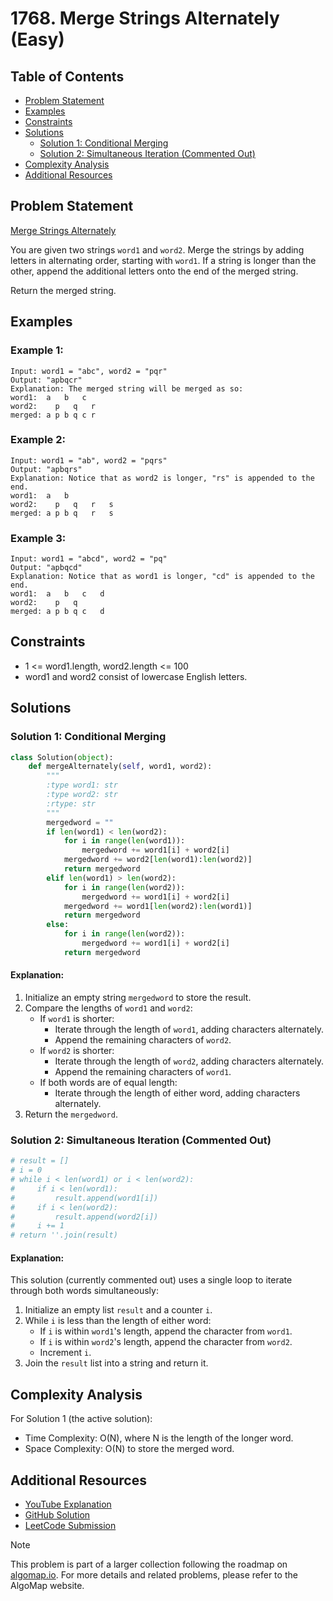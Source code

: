 # 1768. Merge Strings Alternately (Easy)

## Table of Contents

- [Problem Statement](#problem-statement)
- [Examples](#examples)
- [Constraints](#constraints)
- [Solutions](#solutions)
  - [Solution 1: Conditional Merging](#solution-1-conditional-merging)
  - [Solution 2: Simultaneous Iteration (Commented Out)](#solution-2-simultaneous-iteration-commented-out)
- [Complexity Analysis](#complexity-analysis)
- [Additional Resources](#additional-resources)

## Problem Statement

[Merge Strings Alternately](https://leetcode.com/problems/merge-strings-alternately/description/)

You are given two strings `word1` and `word2`. Merge the strings by adding letters in alternating order, starting with `word1`. If a string is longer than the other, append the additional letters onto the end of the merged string.

Return the merged string.

## Examples

### Example 1:

```
Input: word1 = "abc", word2 = "pqr"
Output: "apbqcr"
Explanation: The merged string will be merged as so:
word1:  a   b   c
word2:    p   q   r
merged: a p b q c r
```

### Example 2:

```
Input: word1 = "ab", word2 = "pqrs"
Output: "apbqrs"
Explanation: Notice that as word2 is longer, "rs" is appended to the end.
word1:  a   b 
word2:    p   q   r   s
merged: a p b q   r   s
```

### Example 3:

```
Input: word1 = "abcd", word2 = "pq"
Output: "apbqcd"
Explanation: Notice that as word1 is longer, "cd" is appended to the end.
word1:  a   b   c   d
word2:    p   q 
merged: a p b q c   d
```

## Constraints

- 1 <= word1.length, word2.length <= 100
- word1 and word2 consist of lowercase English letters.

## Solutions

### Solution 1: Conditional Merging

```python
class Solution(object):
    def mergeAlternately(self, word1, word2):
        """
        :type word1: str
        :type word2: str
        :rtype: str
        """
        mergedword = ""
        if len(word1) < len(word2):
            for i in range(len(word1)):
                mergedword += word1[i] + word2[i]
            mergedword += word2[len(word1):len(word2)]
            return mergedword
        elif len(word1) > len(word2):
            for i in range(len(word2)):
                mergedword += word1[i] + word2[i]
            mergedword += word1[len(word2):len(word1)]
            return mergedword
        else:
            for i in range(len(word2)):
                mergedword += word1[i] + word2[i]
            return mergedword
```

#### Explanation:

1. Initialize an empty string `mergedword` to store the result.
2. Compare the lengths of `word1` and `word2`:
   - If `word1` is shorter:
     - Iterate through the length of `word1`, adding characters alternately.
     - Append the remaining characters of `word2`.
   - If `word2` is shorter:
     - Iterate through the length of `word2`, adding characters alternately.
     - Append the remaining characters of `word1`.
   - If both words are of equal length:
     - Iterate through the length of either word, adding characters alternately.
3. Return the `mergedword`.

### Solution 2: Simultaneous Iteration (Commented Out)

```python
# result = []
# i = 0
# while i < len(word1) or i < len(word2):
#     if i < len(word1):
#         result.append(word1[i])
#     if i < len(word2):
#         result.append(word2[i])
#     i += 1
# return ''.join(result)
```

#### Explanation:

This solution (currently commented out) uses a single loop to iterate through both words simultaneously:

1. Initialize an empty list `result` and a counter `i`.
2. While `i` is less than the length of either word:
   - If `i` is within `word1`'s length, append the character from `word1`.
   - If `i` is within `word2`'s length, append the character from `word2`.
   - Increment `i`.
3. Join the `result` list into a string and return it.

## Complexity Analysis

For Solution 1 (the active solution):

- Time Complexity: O(N), where N is the length of the longer word.
- Space Complexity: O(N) to store the merged word.

## Additional Resources

- [YouTube Explanation](https://youtu.be/qq-AqEPKsI8?si=Cg-NzjPzwucfsrd4)
- [GitHub Solution](https://github.com/gahogg/Leetcode-Solutions/blob/main/Merge%20Strings%20Alternately%20-%20Leetcode%201768)
- [LeetCode Submission](https://leetcode.com/problems/merge-strings-alternately/submissions/1354495470)

> [!NOTE]
> This problem is part of a larger collection following the roadmap on [algomap.io](https://algomap.io/). For more details and related problems, please refer to the AlgoMap website.
